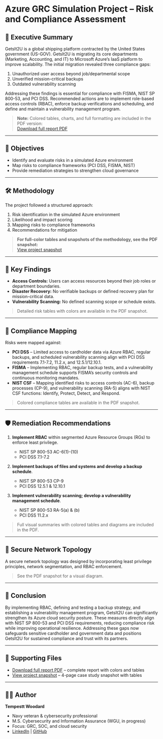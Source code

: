 # Azure GRC Simulation Project – Risk and Compliance Assessment

## 📌 Executive Summary
GetsIt2U is a global shipping platform contracted by the United States government (US-GOV). GetsIt2U is migrating its core departments (Marketing, Accounting, and IT) to Microsoft Azure’s IaaS platform to improve scalability. The initial migration revealed three compliance gaps:  

1. Unauthorized user access beyond job/departmental scope  
2. Unverified mission-critical backups  
3. Outdated vulnerability scanning  

Addressing these findings is essential for compliance with FISMA, NIST SP 800-53, and PCI DSS. Recommended actions are to implement role-based access controls (RBAC), enforce backup verifications and scheduling, and define and maintain a vulnerability management program.  

> **Note:** Colored tables, charts, and full formatting are included in the PDF version:  
[Download full report PDF](docs/report.pdf)

---

## 🎯 Objectives
- Identify and evaluate risks in a simulated Azure environment  
- Map risks to compliance frameworks (PCI DSS, FISMA, NIST)  
- Provide remediation strategies to strengthen cloud governance

---

## 🛠️ Methodology
The project followed a structured approach:  
1. Risk identification in the simulated Azure environment  
2. Likelihood and impact scoring  
3. Mapping risks to compliance frameworks  
4. Recommendations for mitigation  

> **For full-color tables and snapshots of the methodology, see the PDF snapshot:**  
[View project snapshot](docs/snapshot.pdf)

---

## 🔎 Key Findings
- **Access Controls:** Users can access resources beyond their job roles or department boundaries.  
- **Disaster Recovery:** No verifiable backups or defined recovery plan for mission-critical data.  
- **Vulnerability Scanning:** No defined scanning scope or schedule exists.  

> Detailed risk tables with colors are available in the PDF snapshot.

---

## 📑 Compliance Mapping

Risks were mapped against:

- **PCI DSS** – Limited access to cardholder data via Azure RBAC, regular backups, and scheduled vulnerability scanning align with PCI DSS requirements 7.1-7.2, 11.2.x, and 12.5.1/12.10.1.  
- **FISMA** – Implementing RBAC, regular backup tests, and a vulnerability management schedule supports FISMA’s security controls and continuous monitoring mandates.  
- **NIST CSF** – Mapping identified risks to access controls (AC-6), backup processes (CP-9), and vulnerability scanning (RA-5) aligns with NIST CSF functions: Identify, Protect, Detect, and Respond.  

> Colored compliance tables are available in the PDF snapshot.

---

## 🛡️ Remediation Recommendations
1. **Implement RBAC** within segmented Azure Resource Groups (RGs) to enforce least privilege.  
   - NIST SP 800-53 AC-6(1)-(10)  
   - PCI DSS 7.1-7.2  

2. **Implement backups of files and systems and develop a backup schedule**.  
   - NIST SP 800-53 CP-9  
   - PCI DSS 12.5.1 & 12.10.1  

3. **Implement vulnerability scanning; develop a vulnerability management schedule**.  
   - NIST SP 800-53 RA-5(a) & (b)  
   - PCI DSS 11.2.x  

> Full visual summaries with colored tables and diagrams are included in the PDF.

---

## 🔌 Secure Network Topology
A secure network topology was designed by incorporating least privilege principles, network segmentation, and RBAC enforcement.  

> See the PDF snapshot for a visual diagram.

---

## 📝 Conclusion
By implementing RBAC, defining and testing a backup strategy, and establishing a vulnerability management program, GetsIt2U can significantly strengthen its Azure cloud security posture. These measures directly align with NIST SP 800-53 and PCI DSS requirements, reducing compliance risk while improving operational resilience. Addressing these gaps now safeguards sensitive cardholder and government data and positions GetsIt2U for sustained compliance and trust with its partners.

---

## 📂 Supporting Files
- [Download full report PDF](docs/report.pdf) – complete report with colors and tables  
- [View project snapshot](docs/snapshot.pdf) – 4-page case study snapshot with tables

---

## 👩‍💻 Author
**Tempestt Woodard**  
- Navy veteran & cybersecurity professional  
- M.S. Cybersecurity and Information Assurance (WGU, in progress)  
- Focus: GRC, SOC, and cloud security  
- [LinkedIn](https://www.linkedin.com/in/tempesttwoodard) | [GitHub](https://github.com/tnwoodard)
